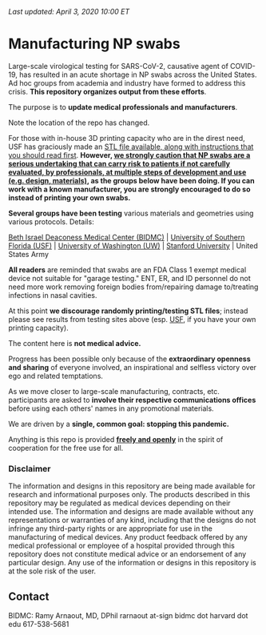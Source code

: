 *Last updated: April 3, 2020 10:00 ET*

# Manufacturing NP swabs

Large-scale virological testing for SARS-CoV-2, causative agent of COVID-19, has resulted in an acute shortage in NP swabs across the United States. Ad hoc groups from academia and industry have formed to address this crisis. **This repository organizes output from these efforts**.

The purpose is to **update medical professionals and manufacturers**.

Note the location of the repo has changed.

For those with in-house 3D printing capacity who are in the direst need, USF has graciously made an <a href="https://usf.box.com/s/wxmlj0r66vp8bzei6o7sur1kq1jr8o1i">STL file available, along with instructions that you should read first</a>. **However, <u>we strongly caution that NP swabs are a serious undertaking that can carry risk to patients if not carefully evaluated, by professionals, at multiple steps of development and use (e.g. design, materials)</u>, as the groups below have been doing. If you can work with a known manufacturer, you are strongly encouraged to do so instead of printing your own swabs.**

**Several groups have been testing** various materials and geometries using various protocols. Details:

[Beth Israel Deaconess Medical Center (BIDMC)](BIDMC/) | [University of Southern Florida (USF)](USF/) | [University of Washington (UW)](UW/) | [Stanford University](Stanford/) | United States Army

**All readers** are reminded that swabs are an FDA Class 1 exempt medical device not suitable for "garage testing." ENT, ER, and ID personnel do not need more work removing foreign bodies from/repairing damage to/treating infections in nasal cavities.

At this point **we discourage randomly printing/testing STL files**; instead please see results from testing sites above (esp. [USF](/USF), if you have your own printing capacity).

The content here is **not medical advice.**

Progress has been possible only because of the **extraordinary openness and sharing** of everyone involved, an inspirational and selfless victory over ego and related temptations.

As we move closer to large-scale manufacturing, contracts, etc. participants are asked to **involve their respective communications offices** before using each others' names in any promotional materials.

We are driven by a **single, common goal: stopping this pandemic.**

Anything is this repo is provided **[freely and openly](Participant_Agreement/)** in the spirit of cooperation for the free use for all.



### Disclaimer


The information and designs in this repository are being made available for research and informational purposes only.  The products described in this repository may be regulated as medical devices depending on their intended use.  The information and designs are made available without any representations or warranties of any kind, including that the designs do not infringe any third-party rights or are appropriate for use in the manufacturing of medical devices.  Any product feedback offered by any medical professional or employee of a hospital provided through this repository does not constitute medical advice or an endorsement of any particular design. Any use of ​the information or designs in this repository is at the sole risk of the user.​

## Contact

BIDMC: Ramy Arnaout, MD, DPhil rarnaout at-sign bidmc dot harvard dot edu 617-538-5681
